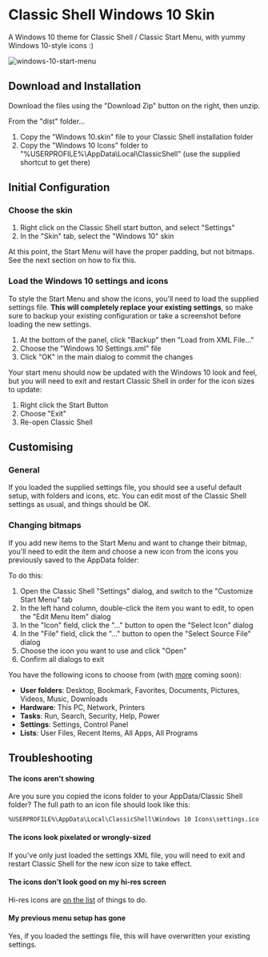 # Classic Shell Windows 10 Skin

A Windows 10 theme for Classic Shell / Classic Start Menu, with yummy Windows 10-style icons :)

![windows-10-start-menu](https://cloud.githubusercontent.com/assets/132681/10264496/00daba96-6a05-11e5-8dbd-44b4cd83e374.png)


## Download and Installation

Download the files using the "Download Zip" button on the right, then unzip.

From the "dist" folder...

1. Copy the "Windows 10.skin" file to your Classic Shell installation folder
2. Copy the "Windows 10 Icons" folder to "%USERPROFILE%\AppData\Local\ClassicShell\" (use the supplied shortcut to get there)

## Initial Configuration

### Choose the skin

1. Right click on the Classic Shell start button, and select "Settings"
2. In the "Skin" tab, select the "Windows 10" skin

At this point, the Start Menu will have the proper padding, but not bitmaps. See the next section on how to fix this.

### Load the Windows 10 settings and icons 

To style the Start Menu and show the icons, you'll need to load the supplied settings file. **This will completely replace your existing settings**, so make sure to backup your existing configuration or take a screenshot before loading the new settings.

1. At the bottom of the panel, click "Backup" then "Load from XML File..."
2. Choose the "Windows 10 Settings.xml" file
3. Click "OK" in the main dialog to commit the changes

Your start menu should now be updated with the Windows 10 look and feel, but you will need to exit and restart Classic Shell in order for the icon sizes to update:

1. Right click the Start Button
2. Choose "Exit"
3. Re-open Classic Shell


## Customising

### General

If you loaded the supplied settings file, you should see a useful default setup, with folders and icons, etc. You can edit most of the Classic Shell settings as usual, and things should be OK.

### Changing bitmaps

If you add new items to the Start Menu and want to change their bitmap, you'll need to edit the item and choose a new icon from the icons you previously saved to the AppData folder:

To do this:

1. Open the Classic Shell "Settings" dialog, and switch to the "Customize Start Menu" tab
2. In the left hand column, double-click the item you want to edit, to open the "Edit Menu Item" dialog
3. In the "Icon" field, click the "..." button to open the "Select Icon" dialog
4. In the "File" field, click the "..." button to open the "Select Source File" dialog
5. Choose the icon you want to use and click "Open"
6. Confirm all dialogs to exit


You have the following icons to choose from (with [more](https://github.com/davestewart/classic-shell-win10/issues/2) coming soon):

- **User folders**: Desktop, Bookmark, Favorites, Documents, Pictures, Videos, Music, Downloads
- **Hardware**: This PC, Network, Printers
- **Tasks**: Run, Search, Security, Help, Power
- **Settings**: Settings, Control Panel
- **Lists**: User Files, Recent Items, All Apps, All Programs


## Troubleshooting

#### The icons aren't showing

Are you sure you copied the icons folder to your AppData/Classic Shell folder? The full path to an icon file should look like this:

	%USERPROFILE%\AppData\Local\ClassicShell\Windows 10 Icons\settings.ico

#### The icons look pixelated or wrongly-sized

If you've only just loaded the settings XML file, you will need to exit and restart Classic Shell for the new icon size to take effect.

#### The icons don't look good on my hi-res screen

Hi-res icons are [on the list](https://github.com/davestewart/classic-shell-win10/issues/3) of things to do.

#### My previous menu setup has gone

Yes, if you loaded the settings file, this will have overwritten your existing settings. 
